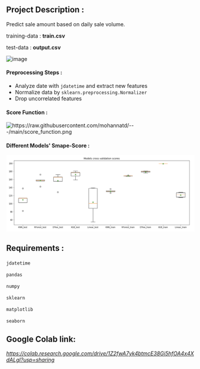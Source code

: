 ## Project Description :
Predict sale amount based on daily sale volume.

training-data : **train.csv**

test-data : **output.csv**

<img width="100" alt="image" src="https://user-images.githubusercontent.com/74386667/119402687-87b7a880-bcf2-11eb-9d2c-d2af24b4d9a1.png">

#### Preprocessing Steps :

* Analyze date with `jdatetime` and extract new features 
* Normalize data by `sklearn.preprocessing.Normalizer`
* Drop uncorrelated features

#### Score Function :

<img width="500" alt="https://raw.githubusercontent.com/mohannatd/---/main/score_function.png">

#### Different Models' Smape-Score :

<img width="1000" alt="image" src="https://github.com/mohannatd/---/blob/main/models_score.png?raw=true">

## Requirements :

`jdatetime`

`pandas`

`numpy`

`sklearn`

`matplotlib`

`seaborn`

## Google Colab link:

*https://colab.research.google.com/drive/1Z2fwA7yk4btmcE38Gi5hfOA4x4XdALgI?usp=sharing*

